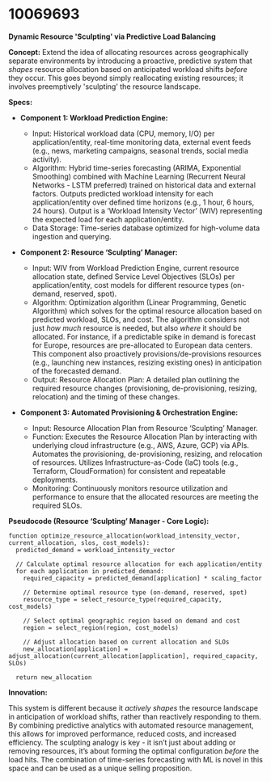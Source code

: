 # 10069693

**Dynamic Resource 'Sculpting' via Predictive Load Balancing**

**Concept:** Extend the idea of allocating resources across geographically separate environments by introducing a proactive, predictive system that *shapes* resource allocation based on anticipated workload shifts *before* they occur. This goes beyond simply reallocating existing resources; it involves preemptively 'sculpting' the resource landscape.

**Specs:**

*   **Component 1: Workload Prediction Engine:**
    *   Input: Historical workload data (CPU, memory, I/O) per application/entity, real-time monitoring data, external event feeds (e.g., news, marketing campaigns, seasonal trends, social media activity).
    *   Algorithm: Hybrid time-series forecasting (ARIMA, Exponential Smoothing) combined with Machine Learning (Recurrent Neural Networks - LSTM preferred) trained on historical data and external factors. Outputs predicted workload intensity for each application/entity over defined time horizons (e.g., 1 hour, 6 hours, 24 hours).  Output is a ‘Workload Intensity Vector’ (WIV) representing the expected load for each application/entity.
    *   Data Storage: Time-series database optimized for high-volume data ingestion and querying.

*   **Component 2: Resource ‘Sculpting’ Manager:**
    *   Input: WIV from Workload Prediction Engine, current resource allocation state, defined Service Level Objectives (SLOs) per application/entity, cost models for different resource types (on-demand, reserved, spot).
    *   Algorithm: Optimization algorithm (Linear Programming, Genetic Algorithm) which solves for the optimal resource allocation based on predicted workload, SLOs, and cost. The algorithm considers not just *how much* resource is needed, but also *where* it should be allocated. For instance, if a predictable spike in demand is forecast for Europe, resources are pre-allocated to European data centers. This component also proactively provisions/de-provisions resources (e.g., launching new instances, resizing existing ones) in anticipation of the forecasted demand.
    *   Output: Resource Allocation Plan: A detailed plan outlining the required resource changes (provisioning, de-provisioning, resizing, relocation) and the timing of these changes.

*   **Component 3: Automated Provisioning & Orchestration Engine:**
    *   Input: Resource Allocation Plan from Resource ‘Sculpting’ Manager.
    *   Function: Executes the Resource Allocation Plan by interacting with underlying cloud infrastructure (e.g., AWS, Azure, GCP) via APIs. Automates the provisioning, de-provisioning, resizing, and relocation of resources.  Utilizes Infrastructure-as-Code (IaC) tools (e.g., Terraform, CloudFormation) for consistent and repeatable deployments.
    *   Monitoring: Continuously monitors resource utilization and performance to ensure that the allocated resources are meeting the required SLOs.

**Pseudocode (Resource ‘Sculpting’ Manager - Core Logic):**

```
function optimize_resource_allocation(workload_intensity_vector, current_allocation, slos, cost_models):
  predicted_demand = workload_intensity_vector
  
  // Calculate optimal resource allocation for each application/entity
  for each application in predicted_demand:
    required_capacity = predicted_demand[application] * scaling_factor
    
    // Determine optimal resource type (on-demand, reserved, spot)
    resource_type = select_resource_type(required_capacity, cost_models)
    
    // Select optimal geographic region based on demand and cost
    region = select_region(region, cost_models)
    
    // Adjust allocation based on current allocation and SLOs
    new_allocation[application] = adjust_allocation(current_allocation[application], required_capacity, SLOs)
    
  return new_allocation
```

**Innovation:**

This system is different because it *actively shapes* the resource landscape in anticipation of workload shifts, rather than reactively responding to them. By combining predictive analytics with automated resource management, this allows for improved performance, reduced costs, and increased efficiency. The sculpting analogy is key - it isn’t just about adding or removing resources, it’s about forming the optimal configuration *before* the load hits. The combination of time-series forecasting with ML is novel in this space and can be used as a unique selling proposition.